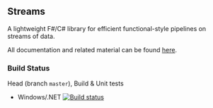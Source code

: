 ## Streams 

A lightweight F#/C# library for efficient functional-style pipelines on streams of data.

All documentation and related material can be found [here](http://nessos.github.io/Streams/).

### Build Status

Head (branch `master`), Build & Unit tests

* Windows/.NET [![Build status](https://ci.appveyor.com/api/projects/status/w1avtn54cl6f4eo8/branch/master)](https://ci.appveyor.com/project/nessos/streams)
